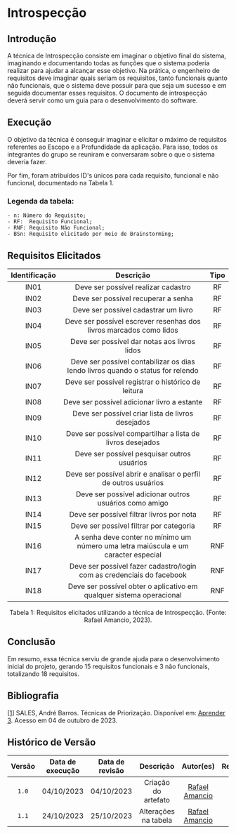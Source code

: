 # Introspecção

## Introdução

A técnica de Introspecção consiste em imaginar o objetivo final do sistema, imaginando e documentando todas as funções que o sistema poderia realizar para ajudar a alcançar esse objetivo. Na prática, o engenheiro de requisitos deve imaginar quais seriam os requisitos, tanto funcionais quanto não funcionais, que o sistema deve possuir para que seja um sucesso e em seguida documentar esses requisitos. O documento de introspecção deverá servir como um guia para o desenvolvimento do software.


## Execução

O objetivo da técnica é conseguir imaginar e elicitar o máximo de requisitos referentes ao Escopo e a Profundidade da aplicação. Para isso, todos os integrantes do grupo se reuniram e conversaram sobre o que o sistema deveria fazer.

Por fim, foram atribuídos ID's únicos para cada requisito, funcional e não funcional, documentado na Tabela 1.

### Legenda da tabela:
    - n: Número do Requisito;
    - RF:  Requisito Funcional;
    - RNF: Requisito Não Funcional;
    - BSn: Requisito elicitado por meio de Brainstorming;

## Requisitos Elicitados


| Identificação |                                                     Descrição                                                    |      Tipo      |
| :-----------: | :--------------------------------------------------------------------------------------------------------------: | :------------: |
|     IN01      |                                       Deve ser possível realizar cadastro                                        |       RF       |
|     IN02      |                                       Deve ser possível recuperar a senha                                        |       RF       |
|     IN03      |                                       Deve ser possível cadastrar um livro                                       |       RF       |
|     IN04      |                        Deve ser possível escrever resenhas dos livros marcados como lidos                        |       RF       |
|     IN05      |                                 Deve ser possível dar notas aos livros lidos                                     |       RF       |
|     IN06      |                 Deve ser possível contabilizar os dias lendo livros quando o status for relendo                  |       RF       |
|     IN07      |                               Deve ser possível registrar o histórico de leitura                                 |       RF       |
|     IN08      |                                   Deve ser possível adicionar livro a estante                                    |       RF       |
|     IN09      |                                Deve ser possível criar lista de livros desejados                                 |       RF       |
|     IN10      |                            Deve ser possível compartilhar a lista de livros desejados                            |       RF       |
|     IN11      |                                   Deve ser possível pesquisar outros usuários                                    |       RF       |
|     IN12      |                          Deve ser possível abrir e analisar o perfil de outros usuários                          |       RF       |
|     IN13      |                              Deve ser possível adicionar outros usuários como amigo                              |       RF       |
|     IN14      |                                    Deve ser possível filtrar livros por nota                                     |       RF       |
|     IN15      |                                     Deve ser possível filtrar por categoria                                      |       RF       |
|     IN16      |                A senha deve conter no mínimo um número uma letra maiúscula e um caracter especial                |       RNF      |
|     IN17      |                      Deve ser possível fazer cadastro/login com as credenciais do facebook                       |       RNF      |
|     IN18      |                       Deve ser possível obter o aplicativo em qualquer sistema operacional                       |       RNF      |


<div style="text-align: center">
<p> Tabela 1: Requisitos elicitados utilizando a técnica de Introspecção. (Fonte: Rafael Amancio, 2023).</p>
</div>

## Conclusão
Em resumo, essa técnica serviu de grande ajuda para o desenvolvimento inicial do projeto, gerando 15 requisitos funcionais e 3 não funcionais, totalizando 18 requisitos.

## Bibliografia

<a id="aa" href="#a">[1]</a> SALES, André Barros. Técnicas de Priorização. Disponível em: [Aprender 3](https://aprender3.unb.br/pluginfile.php/2692772/mod_resource/content/2/Requisitos%20-%20Aula%2007.pdf). Acesso em 04 de outubro de 2023.

## Histórico de Versão

| Versão | Data de execução | Data de revisão |      Descrição       |                 Autor(es)                      |                     Revisor(es)                        |
| :----: | :--------------: | :-------------: | :-----------------:  | :--------------------------------------------: | :----------------------------------------------------: |
| `1.0`  |    04/10/2023    |   04/10/2023    | Criação do artefato  | [Rafael Amancio](https://github.com/Rafael-gc) | [Shaíne Oliveira](https://github.com/ShaineOliveira)   |
| `1.1`  |    24/10/2023    |   25/10/2023    | Alterações na tabela | [Rafael Amancio](https://github.com/Rafael-gc) | [Shaíne Oliveira](https://github.com/ShaineOliveira)   |

